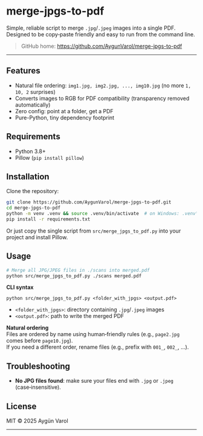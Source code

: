 # merge-jpgs-to-pdf

Simple, reliable script to merge `.jpg`/`.jpeg` images into a single PDF. 
Designed to be copy‑paste friendly and easy to run from the command line.

> GitHub home: https://github.com/AygunVarol/merge-jpgs-to-pdf

---

## Features
- Natural file ordering: `img1.jpg, img2.jpg, ..., img10.jpg` (no more `1, 10, 2` surprises)
- Converts images to RGB for PDF compatibility (transparency removed automatically)
- Zero config: point at a folder, get a PDF
- Pure-Python, tiny dependency footprint

## Requirements
- Python 3.8+
- Pillow (`pip install pillow`)

## Installation

Clone the repository:

```bash
git clone https://github.com/AygunVarol/merge-jpgs-to-pdf.git
cd merge-jpgs-to-pdf
python -m venv .venv && source .venv/bin/activate  # on Windows: .venv\Scripts\activate
pip install -r requirements.txt
```

Or just copy the single script from `src/merge_jpgs_to_pdf.py` into your project and install Pillow.

## Usage

```bash
# Merge all JPG/JPEG files in ./scans into merged.pdf
python src/merge_jpgs_to_pdf.py ./scans merged.pdf
```

**CLI syntax**

```text
python src/merge_jpgs_to_pdf.py <folder_with_jpgs> <output.pdf>
```

- `<folder_with_jpgs>`: directory containing `.jpg`/`.jpeg` images
- `<output.pdf>`: path to write the merged PDF

**Natural ordering**  
Files are ordered by name using human‑friendly rules (e.g., `page2.jpg` comes before `page10.jpg`).  
If you need a different order, rename files (e.g., prefix with `001_`, `002_`, …).

## Troubleshooting

- **No JPG files found**: make sure your files end with `.jpg` or `.jpeg` (case‑insensitive).

## License

MIT © 2025 Aygün Varol

---
